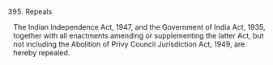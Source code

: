 395. Repeals

The Indian Independence Act, 1947, and the Government of India Act, 1935, together with all enactments amending or supplementing the latter Act, but not including the Abolition of Privy Council Jurisdiction Act, 1949, are hereby repealed.

